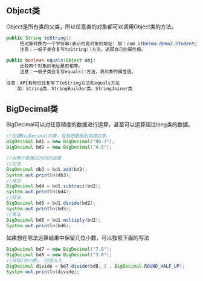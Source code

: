 ## Object类

Object是所有类的父类，所以任意类的对象都可以调用Object类的方法。

```java
public String toString() 
     把对象转换为一个字符串(表示的是对象的地址) 如：com.itheima.demo2.Student@7c30a502
     注意：一般子类会复写toString()方法，返回自己的属性值。
     
public boolean equals(Object obj)
     比较两个对象的地址是否相等。
     注意：一般子类会复写equals()方法，表对象的属性值。
     
注意：API有些已经复写了toString方法和equals方法
	如：String类，StringBuilder类、StringJoiner类
```

## BigDecimal类

BigDecimal可以对任意精度的数据进行运算，甚至可以运算超过long类的数据。

```java
//创建BigDecimal对象，就是把数据封装成对象。
BigDecimal bd1 = new BigDecimal("80.3");
BigDecimal bd2 = new BigDecimal("4.5");

//对两个数据进行四则运算 
//加法
BigDecimal db3 = bd1.add(bd2);
System.out.println(db3);
//减法
BigDecimal bd4 = bd1.subtract(bd2);
System.out.println(bd4);
//除法
BigDecimal bd5 = bd1.divide(bd2);
System.out.println(bd5);
//乘法
BigDecimal bd6 = bd1.multiply(bd2);
System.out.println(bd6); 
```

如果想在除法运算结果中保留几位小数，可以按照下面的写法

```java
BigDecimal bd7 = new BigDecimal("7.0");
BigDecimal bd8 = new BigDecimal("3.0");
//保留2位小数， 四舍五入
BigDecimal divide = bd7.divide(bd8, 2 , BigDecimal.ROUND_HALF_UP);
System.out.println(divide); 
```

